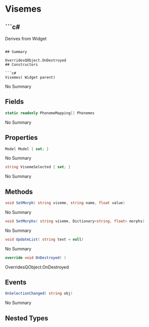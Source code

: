 # Visemes

## ```c#
Derives from Widget
```

## Summary

OverridesQObject.OnDestroyed
## Constructors

```c#
Visemes( Widget parent) 
```
No Summary
## Fields

```c#
static readonly PhonemeMapping[] Phonemes
```
No Summary
## Properties

```c#
Model Model { set; } 
```
No Summary
```c#
string VisemeSelected { set; } 
```
No Summary
## Methods

```c#
void SetMorph( string viseme, string name, float value) 
```
No Summary
```c#
void SetMorphs( string viseme, Dictionary<string, float> morphs) 
```
No Summary
```c#
void UpdateList( string text = null) 
```
No Summary
```c#
override void OnDestroyed( ) 
```
OverridesQObject.OnDestroyed
## Events

```c#
OnSelectionChanged( string obj) 
```
No Summary
## Nested Types

